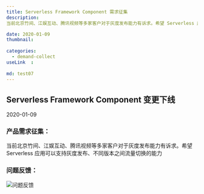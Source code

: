 ```yaml
---
title: Serverless Framework Component 需求征集
description: 
当前北京竹间、江娱互动、腾讯视频等多家客户对于灰度发布能力有诉求。希望 Serverless 应用可以支持灰度发布、不同版本之间流量切换的能力

date: 2020-01-09
thumbnail: 
  
categories:
  - demand-collect
useLink  : 
 
md: test07
---
```

## **Serverless Framework Component 变更下线**

2020-01-09

### **产品需求征集**：


当前北京竹间、江娱互动、腾讯视频等多家客户对于灰度发布能力有诉求。希望 Serverless 应用可以支持灰度发布、不同版本之间流量切换的能力



### 问题反馈：

![问题反馈](https://img.serverlesscloud.cn/2020327/1585301778751-1577362754931-egg.png )


